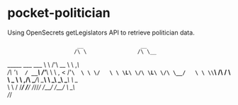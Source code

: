 # pocket-politician

Using OpenSecrets getLegislators API to retrieve politician data.

                          __                  __      
                         /\ \                /\ \__   
 _____     ___     ___   \ \ \/'\       __   \ \ ,_\  
/\ '__`\  / __`\  /'___\  \ \ , <     /'__`\  \ \ \/  
\ \ \L\ \/\ \L\ \/\ \__/   \ \ \\`\  /\  __/   \ \ \_ 
 \ \ ,__/\ \____/\ \____\   \ \_\ \_\\ \____\   \ \__\
  \ \ \/  \/___/  \/____/    \/_/\/_/ \/____/    \/__/
   \ \_\                                              
    \/_/                                              
